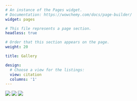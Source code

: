 ```yaml
---
# An instance of the Pages widget.
# Documentation: https://wowchemy.com/docs/page-builder/
widget: pages

# This file represents a page section.
headless: true

# Order that this section appears on the page.
weight: 20

title: Gallery

design:
  # Choose a view for the listings:
  view: citation
  columns: '1'
---
```

![](/home/gallery_files/Circle_heatmap.png)
![](/home/gallery_files/Pulp_PCA_geo.png)
![](/home/gallery_files/peel_soil_corr.png)



